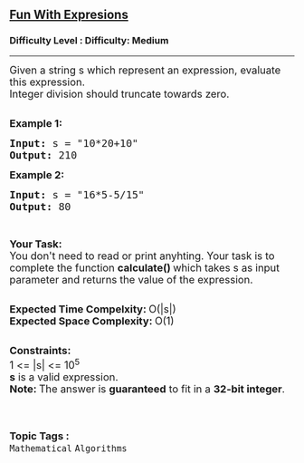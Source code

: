 <h2><a href="https://www.geeksforgeeks.org/problems/fun-with-expresions2523/0">Fun With Expresions</a></h2><h3>Difficulty Level : Difficulty: Medium</h3><hr><div class="problems_problem_content__Xm_eO"><p><span style="font-size:18px">Given a string s which represent an expression, evaluate this expression.<br>
Integer division should truncate towards zero.</span><br>
&nbsp;</p>

<p><span style="font-size:18px"><strong>Example 1:</strong></span></p>

<pre><span style="font-size:18px"><strong>Input: </strong>s = "10*20+10"
<strong>Output: </strong>210</span>
</pre>

<p><span style="font-size:18px"><strong>Example 2:</strong></span></p>

<pre><span style="font-size:18px"><strong>Input: </strong>s = "16*5-5/15"
<strong>Output: </strong>80</span>
</pre>

<p>&nbsp;</p>

<p><span style="font-size:18px"><strong>Your Task:</strong><br>
You don't need to read or print anyhting. Your task is to complete the function&nbsp;<strong>calculate()&nbsp;</strong>which takes s as input parameter and returns the value of the expression.</span><br>
&nbsp;</p>

<p><span style="font-size:18px"><strong>Expected Time Compelxity:&nbsp;</strong>O(|s|)<br>
<strong>Expected Space Complexity:&nbsp;</strong>O(1)</span><br>
&nbsp;</p>

<p><span style="font-size:18px"><strong>Constraints:</strong><br>
1 &lt;= |s| &lt;= 10<sup>5</sup></span><br>
<sup><span style="font-size:18px"><strong>s</strong>&nbsp;is a valid expression.</span></sup><br>
<span style="font-size:18px"><strong>Note:&nbsp;</strong></span><span style="font-size:18px">The answer is&nbsp;<strong>guaranteed</strong>&nbsp;to fit in a&nbsp;<strong>32-bit integer</strong>.</span><br>
&nbsp;</p>
</div><br><p><span style=font-size:18px><strong>Topic Tags : </strong><br><code>Mathematical</code>&nbsp;<code>Algorithms</code>&nbsp;